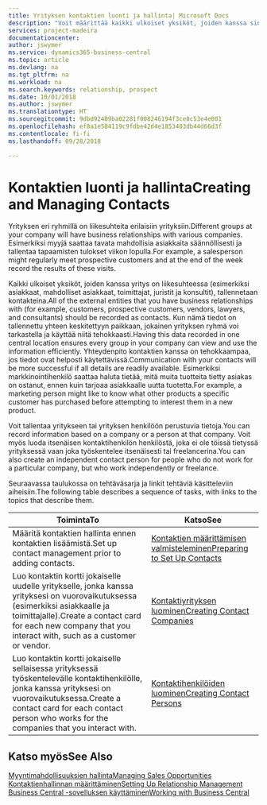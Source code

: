 ```yaml
---
title: Yrityksen kontaktien luonti ja hallinta| Microsoft Docs
description: "Voit määrittää kaikki ulkoiset yksiköt, joiden kanssa sinulla on liikesuhde, kontakteiksi. Kyse voi olla esimerkiksi prospekteista, asiakkaista, toimittajista ja konsulteista."
services: project-madeira
documentationcenter: 
author: jswymer
ms.service: dynamics365-business-central
ms.topic: article
ms.devlang: na
ms.tgt_pltfrm: na
ms.workload: na
ms.search.keywords: relationship, prospect
ms.date: 10/01/2018
ms.author: jswymer
ms.translationtype: HT
ms.sourcegitcommit: 9dbd92409ba02281f008246194f3ce0c53e4e001
ms.openlocfilehash: ef8a1e584119c9fdbe42d4e1853403db44d66d3f
ms.contentlocale: fi-fi
ms.lasthandoff: 09/28/2018

---
```

# <a name="creating-and-managing-contacts"></a><span data-ttu-id="23ebb-103">Kontaktien luonti ja hallinta</span><span class="sxs-lookup"><span data-stu-id="23ebb-103">Creating and Managing Contacts</span></span>
<span data-ttu-id="23ebb-104">Yrityksen eri ryhmillä on liikesuhteita erilaisiin yrityksiin.</span><span class="sxs-lookup"><span data-stu-id="23ebb-104">Different groups at your company will have business relationships with various companies.</span></span> <span data-ttu-id="23ebb-105">Esimerkiksi myyjä saattaa tavata mahdollisia asiakkaita säännöllisesti ja tallentaa tapaamisten tulokset viikon lopulla.</span><span class="sxs-lookup"><span data-stu-id="23ebb-105">For example, a salesperson might regularly meet prospective customers and at the end of the week record the results of these visits.</span></span>

<span data-ttu-id="23ebb-106">Kaikki ulkoiset yksiköt, joiden kanssa yritys on liikesuhteessa (esimerkiksi asiakkaat, mahdolliset asiakkaat, toimittajat, juristit ja konsultit), tallennetaan kontakteina.</span><span class="sxs-lookup"><span data-stu-id="23ebb-106">All of the external entities that you have business relationships with (for example, customers, prospective customers, vendors, lawyers, and consultants) should be recorded as contacts.</span></span> <span data-ttu-id="23ebb-107">Kun nämä tiedot on tallennettu yhteen keskitettyyn paikkaan, jokainen yrityksen ryhmä voi tarkastella ja käyttää niitä tehokkaasti.</span><span class="sxs-lookup"><span data-stu-id="23ebb-107">Having this data recorded in one central location ensures every group in your company can view and use the information efficiently.</span></span> <span data-ttu-id="23ebb-108">Yhteydenpito kontaktien kanssa on tehokkaampaa, jos tiedot ovat helposti käytettävissä.</span><span class="sxs-lookup"><span data-stu-id="23ebb-108">Communication with your contacts will be more successful if all details are readily available.</span></span> <span data-ttu-id="23ebb-109">Esimerkiksi markkinointihenkilö saattaa haluta tietää, mitä muita tuotteita tietty asiakas on ostanut, ennen kuin tarjoaa asiakkaalle uutta tuotetta.</span><span class="sxs-lookup"><span data-stu-id="23ebb-109">For example, a marketing person might like to know what other products a specific customer has purchased before attempting to interest them in a new product.</span></span>

<span data-ttu-id="23ebb-110">Voit tallentaa yritykseen tai yrityksen henkilöön perustuvia tietoja.</span><span class="sxs-lookup"><span data-stu-id="23ebb-110">You can record information based on a company or a person at that company.</span></span> <span data-ttu-id="23ebb-111">Voit myös luoda itsenäisen kontaktihenkilön henkilöstä, joka ei ole töissä tietyssä yrityksessä vaan joka työskentelee itsenäisesti tai freelancerina.</span><span class="sxs-lookup"><span data-stu-id="23ebb-111">You can also create an independent contact person for people who do not work for a particular company, but who work independently or freelance.</span></span>

<span data-ttu-id="23ebb-112">Seuraavassa taulukossa on tehtäväsarja ja linkit tehtäviä käsitteleviin aiheisiin.</span><span class="sxs-lookup"><span data-stu-id="23ebb-112">The following table describes a sequence of tasks, with links to the topics that describe them.</span></span>

| <span data-ttu-id="23ebb-113">Toiminta</span><span class="sxs-lookup"><span data-stu-id="23ebb-113">To</span></span> | <span data-ttu-id="23ebb-114">Katso</span><span class="sxs-lookup"><span data-stu-id="23ebb-114">See</span></span> |
| --- | --- |
| <span data-ttu-id="23ebb-115">Määritä kontaktien hallinta ennen kontaktien lisäämistä.</span><span class="sxs-lookup"><span data-stu-id="23ebb-115">Set up contact management prior to adding contacts.</span></span> |[<span data-ttu-id="23ebb-116">Kontaktien määrittämisen valmisteleminen</span><span class="sxs-lookup"><span data-stu-id="23ebb-116">Preparing to Set Up Contacts</span></span>](marketing-setup-contacts.md) |
| <span data-ttu-id="23ebb-117">Luo kontaktin kortti jokaiselle uudelle yritykselle, jonka kanssa yrityksesi on vuorovaikutuksessa (esimerkiksi asiakkaalle ja toimittajalle).</span><span class="sxs-lookup"><span data-stu-id="23ebb-117">Create a contact card for each new company that you interact with, such as a customer or vendor.</span></span> |[<span data-ttu-id="23ebb-118">Kontaktiyrityksen luominen</span><span class="sxs-lookup"><span data-stu-id="23ebb-118">Creating Contact Companies</span></span>](marketing-create-contact-companies.md) |
| <span data-ttu-id="23ebb-119">Luo kontaktin kortti jokaiselle sellaisessa yrityksessä työskentelevälle kontaktihenkilölle, jonka kanssa yrityksesi on vuorovaikutuksessa.</span><span class="sxs-lookup"><span data-stu-id="23ebb-119">Create a contact card for each contact person who works for the companies that you interact with.</span></span> |[<span data-ttu-id="23ebb-120">Kontaktihenkilöiden luominen</span><span class="sxs-lookup"><span data-stu-id="23ebb-120">Creating Contact Persons</span></span>](marketing-create-contact-persons.md) |

## <a name="see-also"></a><span data-ttu-id="23ebb-121">Katso myös</span><span class="sxs-lookup"><span data-stu-id="23ebb-121">See Also</span></span>
[<span data-ttu-id="23ebb-122">Myyntimahdollisuuksien hallinta</span><span class="sxs-lookup"><span data-stu-id="23ebb-122">Managing Sales Opportunities</span></span>](marketing-manage-sales-opportunities.md)  
[<span data-ttu-id="23ebb-123">Kontaktienhallinnan määrittäminen</span><span class="sxs-lookup"><span data-stu-id="23ebb-123">Setting Up Relationship Management</span></span>](marketing-setup-marketing.md)  
[<span data-ttu-id="23ebb-124">Business Central -sovelluksen käyttäminen</span><span class="sxs-lookup"><span data-stu-id="23ebb-124">Working with Business Central</span></span>](ui-work-product.md)  

